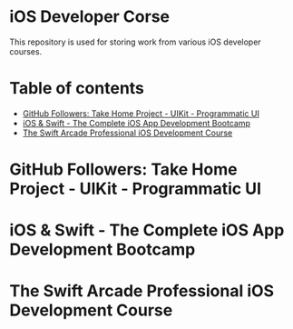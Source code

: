 # iOS Developer Corse
This repository is used for storing work from various iOS developer courses.

# Table of contents
- [GitHub Followers: Take Home Project - UIKit - Programmatic UI](#github-followers-take-home-project---uikit---programmatic-ui)
- [iOS & Swift - The Complete iOS App Development Bootcamp](#ios--swift---the-complete-ios-app-development-bootcamp)
- [The Swift Arcade Professional iOS Development Course](#the-swift-arcade-professional-ios-development-course)

# GitHub Followers: Take Home Project - UIKit - Programmatic UI


# iOS & Swift - The Complete iOS App Development Bootcamp


# The Swift Arcade Professional iOS Development Course
